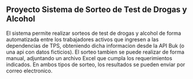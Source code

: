 ## Proyecto Sistema de Sorteo de Test de Drogas y Alcohol

El sistema permite realizar sorteos de test de drogas y alcohol de forma automatizada entre los trabajadores activos que ingresen a las dependencias de TPS, obteniendo dicha  informacion desde la API Buk (o una api con datos ficticios). El sorteo tambien se puede realizar de forma manual, adjuntando un archivo Excel que cumpla los requerimientos indicados. En ambos tipos de sorteo, los resultados se pueden enviar por correo electronico.
